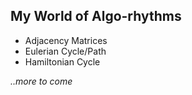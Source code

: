 ## My World of Algo-rhythms
- Adjacency Matrices
- Eulerian Cycle/Path
- Hamiltonian Cycle

<i>..more to come</i>
